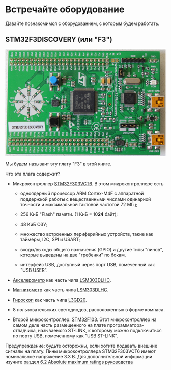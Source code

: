 # Встречайте оборудование

Давайте познакомимся с оборудованием, с которым будем работать.

## STM32F3DISCOVERY (или "F3")

<p align="center">
<img title="F3" src="../assets/f3.jpg">
</p>

Мы будем называит эту плату "F3" в этой книге.

Что эта плата содержит?

- Микроконтроллер [STM32F303VCT6](https://www.st.com/en/microcontrollers/stm32f303vc.html).
  В этом микроконтроллере есть
  - одноядерный процессор ARM Cortex-M4F с аппаратной поддержкой работы с
    вещественными числами одинарной точности и максимальной тактовой частотой 72 МГц;

  - 256 КиБ "Flash" памяти. (1 КиБ = 10**24** байт);

  - 48 КиБ ОЗУ;

  - множество встроенных периферийных устройств, такие как таймеры, I2C, SPI и USART;

  - входы/выходы общего назначения (GPIO) и другие типы "пинов", которые выведены на две "гребенки" по бокам.

  - интерфейс USB, доступный через порт USB, помеченный как "USB USER".

- [Акселерометр](https://en.wikipedia.org/wiki/Accelerometer) как часть чипа [LSM303DLHC](https://www.st.com/en/mems-and-sensors/lsm303dlhc.html).

- [Магнитометр](https://en.wikipedia.org/wiki/Magnetometer) как часть чипа  [LSM303DLHC](https://www.st.com/en/mems-and-sensors/lsm303dlhc.html).

- [Гироскоп](https://en.wikipedia.org/wiki/Gyroscope) как часть чипа [L3GD20](https://www.pololu.com/file/0J563/L3GD20.pdf).

- 8 пользовательских светодиодов, расположенных в форме компаса.

- Второй микроконтроллер: [STM32F103](https://www.st.com/en/microcontrollers/stm32f103cb.html).
Этот микроконтроллер на самом деле часть размещенного на плате программатора-отладчика, называемого ST-LINK, к которому можно подключиться по порту USB, помеченному как "USB ST-LINK".

Предупреждение: будьте осторожны, если хотите подавать внешние сигналы на плату.
Пины микроконтроллера STM32F303VCT6 имеют номинальное напряжение 3.3 В.
Для дополнительной информации изучите [раздел 6.2 Absolute maximum ratings руководства](https://www.st.com/resource/en/datasheet/stm32f303vc.pdf)
